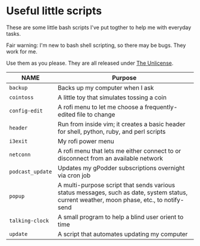 # Useful little scripts

These are some little bash scripts I've put togther to help me with everyday tasks.

Fair warning: I'm new to bash shell scripting, so there may be bugs. They work for me.

Use them as you please. They are all released under [The Unlicense](https://unlicense.org/).

| NAME | Purpose |
| ---- | ---- |
| `backup` | Backs up my computer when I ask |
| `cointoss` | A little toy that simulates tossing a coin |
| `config-edit` | A rofi menu to let me choose a frequently-edited file to change |
| `header` | Run from inside vim; it creates a basic header for shell, python, ruby, and perl scripts |
| `i3exit` | My rofi power menu |
| `netconn` | A rofi menu that lets me either connect to or disconnect from an available network |
| `podcast_update` | Updates my gPodder subscriptions overnight via cron job |
| `popup` | A multi-purpose script that sends various status messages, such as date, system status, current weather, moon phase, etc., to notify-send |
| `talking-clock` | A small program to help a blind user orient to time |
| `update `| A script that automates updating my computer |
